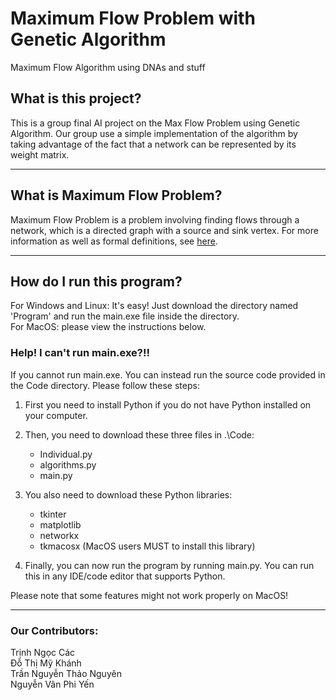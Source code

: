 # Maximum Flow Problem with Genetic Algorithm
Maximum Flow Algorithm using DNAs and stuff
## What is this project?
This is a group final AI project on the Max Flow Problem using Genetic Algorithm. Our group use a simple implementation of the algorithm by taking advantage of the fact that a network can be represented by its weight matrix.

------------------------

## What is Maximum Flow Problem?
Maximum Flow Problem is a problem involving finding flows through a network, which is a directed graph with a source and sink vertex. For more information as well as formal definitions, see [here](https://en.wikipedia.org/wiki/Maximum_flow_problem#Definition).

------------------------
## How do I run this program?
For Windows and Linux: It's easy! Just download the directory named 'Program' and run the main.exe file inside the directory.<br>
For MacOS: please view the instructions below.
### Help! I can't run main.exe?!!
If you cannot run main.exe. You can instead run the source code provided in the Code directory. Please follow these steps:<br>
1. First you need to install Python if you do not have Python installed on your computer.
2. Then, you need to download these three files in .\Code:
    * Individual.py
    * algorithms.py
    * main.py

3. You also need to download these Python libraries:
    * tkinter
    * matplotlib
    * networkx
    * tkmacosx (MacOS users MUST to install this library)

4. Finally, you can now run the program by running main.py. You can run this in any IDE/code editor that supports Python.

Please note that some features might not work properly on MacOS!

------------------------

### Our Contributors:
Trịnh Ngọc Các<br>
Đỗ Thị Mỹ Khánh<br>
Trần Nguyễn Thảo Nguyên<br>
Nguyễn Vân Phi Yến
